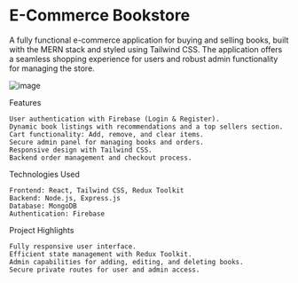 # E-Commerce Bookstore

A fully functional e-commerce application for buying and selling books, built with the MERN stack and styled using Tailwind CSS. The application offers a seamless shopping experience for users and robust admin functionality for managing the store.

![image](https://github.com/user-attachments/assets/1bc29332-15a1-4463-9786-5b47096674a6)


Features

    User authentication with Firebase (Login & Register).
    Dynamic book listings with recommendations and a top sellers section.
    Cart functionality: Add, remove, and clear items.
    Secure admin panel for managing books and orders.
    Responsive design with Tailwind CSS.
    Backend order management and checkout process.

Technologies Used

    Frontend: React, Tailwind CSS, Redux Toolkit
    Backend: Node.js, Express.js
    Database: MongoDB
    Authentication: Firebase

Project Highlights

    Fully responsive user interface.
    Efficient state management with Redux Toolkit.
    Admin capabilities for adding, editing, and deleting books.
    Secure private routes for user and admin access.

